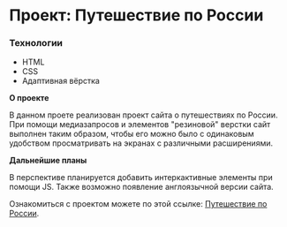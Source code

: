 # Проект: Путешествие по России

### Технологии
* HTML
* CSS
* Адаптивная вёрстка

**О проекте**

В данном проете реализован проект сайта о путешествиях по России.
При помощи медиазапросов и элементов "резиновой" верстки сайт выполнен
таким образом, чтобы его можно было с одинаковым удобством просматривать
на экранах с различными расширениями.

**Дальнейшие планы**

В перспективе планируется добавить интеркактивные элементы при помощи JS.
Также возможно появление англоязычной версии сайта.

Ознакомиться с проектом можете по этой ссылке: [Путешествие по России](https://ewys8.github.io/russian-travel/).

